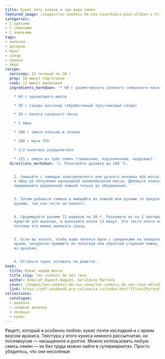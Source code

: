 ```yaml
---
title: Кукис пять злаков и три вида семян
featured_image: /images/les-cookeis-de-nos-reve/kukis-piat-zlakov-i-tri-vida-semian.jpeg
categories:
- С орехами
- С семенами
- С хлопьями
tags:
- выпечка
- десерты
- мука
- сахар
- хлопья
- яйцо
recipe:
  servings: 12 печений по 50 г
  prep: 10 минут подготовки
  cook: 13 минут выпекания
  ingredients_markdown: '* 60 г размягчённого соленого сливочного масла

    * 60 г арахисового масла

    * 50 г сахара кассонад (обработанный тростниковый сахар)

    * 50 г белого сахарного песка

    * 1 яйцо

    * 100 г смеси хлопьев и злаков

    * 100 г муки Т55

    * 1/2 пакетика разрыхлителя

    * 125 г смеси из трёх семян (тыквенные, подсолнечные, кедровые)'
  directions_markdown: '1. Разогрейте духовку до 180 °C.


    2. Смешайте с помощью электрического или ручного венчика оба масла, оба сахара
    и яйцо до получения однородной кремообразной массы. Добавьте хлопья, муку и разрыхлитель,
    перемешайте деревянной ложкой только до объединения.


    3. Затем добавьте семена и вмешайте их ложкой или руками (я предпочитаю именно
    руками, так как тесто не липнет).


    4. Сформируйте руками 12 шариков по 50 г. Разложите их на 2 противнях, покрытых
    бумагой для выпечки, и выпекайте около 13 минут. Это тесто почти не расплывается,
    поэтому его можно выпекать сразу.


    5. Если вы хотите, чтобы ваши печенья были с трещенками на поверхности или по
    краям, аккуратно прижмите их лопаткой или обратной стороной ложки, когда достанете
    из духовки.


    6. Оставьте кукис остывать на решетке.'
book:
  title: Кукис нашей мечты
  title_slug: les cookeis de nos reve
  author: Deborah Dupont-Daguet, Géraldine Martens
  cover: /images/les-cookeis-de-nos-reve/les-cookeis-de-nos-reve-oblozhka.jpeg
  link: https://pdf-cookbook.pro-culinaria.ru/index.html?file=%2Fproxy%2Finbooks%2Fles-cookeis-de-nos-reve.pdf
collections:
  catalogue:
  - выпечка
  - сладкая выпечка
  - печенье
  - кукис
---
```


Рецепт, который я особенно люблю: кукис почти несладкий и с ярким вкусом арахиса. Текстура у этого кукиса немного рассыпчатая, но послевкусие — насыщенное и долгое.
Можно использовать любую смесь семян — их без труда можно найти в супермаркетах. Просто убедитесь, что они несолёные.

